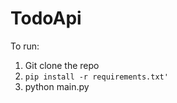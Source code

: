 # TodoApi

To run: 
1. Git clone the repo
2. ```pip install -r requirements.txt'```
3. python main.py


